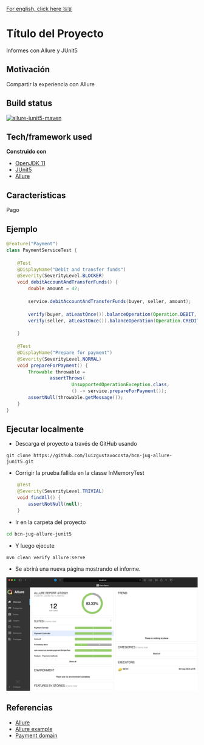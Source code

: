 [For english, click here 🇬🇧](README.md)

# Título del Proyecto
Informes con Allure y JUnit5

## Motivación
Compartir la experiencia con Allure

## Build status
[![allure-junit5-maven](https://github.com/luizgustavocosta/bcn-jug-allure-junit5/actions/workflows/bcn-jug-allure-junit5.yml/badge.svg?branch=main)](https://github.com/luizgustavocosta/bcn-jug-allure-junit5/actions/workflows/bcn-jug-allure-junit5.yml)

## Tech/framework used
<b>Construido con</b>
- [OpenJDK 11](https://openjdk.java.net/projects/jdk/11/)
- [JUnit5](https://junit.org/junit5/docs/current/user-guide/)
- [Allure](https://docs.qameta.io/allure/)

## Características
Pago

## Ejemplo
```java
@Feature("Payment")
class PaymentServiceTest {

    @Test
    @DisplayName("Debit and transfer funds")
    @Severity(SeverityLevel.BLOCKER)
    void debitAccountAndTransferFunds() {
        double amount = 42;

        service.debitAccountAndTransferFunds(buyer, seller, amount);

        verify(buyer, atLeastOnce()).balanceOperation(Operation.DEBIT, amount);
        verify(seller, atLeastOnce()).balanceOperation(Operation.CREDIT, amount);

    }

    @Test
    @DisplayName("Prepare for payment")
    @Severity(SeverityLevel.NORMAL)
    void prepareForPayment() {
        Throwable throwable =
                assertThrows(
                        UnsupportedOperationException.class,
                        () -> service.prepareForPayment());
        assertNull(throwable.getMessage());
    }
}
```

## Ejecutar localmente
 - Descarga el proyecto a través de GitHub usando
 ```git
 git clone https://github.com/luizgustavocosta/bcn-jug-allure-junit5.git
 ```
- Corrigir la prueba fallida en la classe InMemoryTest
 ```java
     @Test
     @Severity(SeverityLevel.TRIVIAL)
     void findAll() {
         assertNotNull(null);
     }
 ```
- Ir en la carpeta del proyecto
 ```bash
 cd bcn-jug-allure-junit5
 ```
 - Y luego ejecute
 ```maven
 mvn clean verify allure:serve
 ```
- Se abrirá una nueva página mostrando el informe.

![Allure Report](static/allure-report.png)  

## Referencias
* [Allure](https://docs.qameta.io/allure/)
* [Allure example](https://github.com/allure-examples/allure-junit5-example)
* [Payment domain](http://tfig.unece.org/contents/intro-domain-payment.htm)